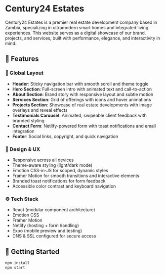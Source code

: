 # Century24 Estates

Century24 Estates is a premier real estate development company based in Zambia, specializing in ultramodern smart homes and integrated living experiences. This website serves as a digital showcase of our brand, projects, and services, built with performance, elegance, and interactivity in mind.

## 🌟 Features

### 🧭 Global Layout
- **Header**: Sticky navigation bar with smooth scroll and theme toggle
- **Hero Section**: Full-screen intro with animated text and call-to-action
- **About Section**: Brand story with responsive layout and subtle motion
- **Services Section**: Grid of offerings with icons and hover animations
- **Projects Section**: Showcase of real estate developments with image overlays and reveal effects
- **Testimonials Carousel**: Animated, swipeable client feedback with branded styling
- **Contact Form**: Netlify-powered form with toast notifications and email integration
- **Footer**: Social links, copyright, and quick navigation

### 🎨 Design & UX
- Responsive across all devices
- Theme-aware styling (light/dark mode)
- Emotion CSS-in-JS for scoped, dynamic styles
- Framer Motion for smooth transitions and interactive elements
- Branded toast notifications for form feedback
- Accessible color contrast and keyboard navigation

### ⚙️ Tech Stack
- React (modular component architecture)
- Emotion CSS
- Framer Motion
- Netlify (hosting + form handling)
- Expo (mobile preview and testing)
- DNS & SSL configured for secure access

## 🚀 Getting Started

```bash
npm install
npm start
